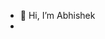 - 👋 Hi, I’m Abhishek
- 

<!---
baburamShapure/baburamShapure is a ✨ special ✨ repository because its `README.md` (this file) appears on your GitHub profile.
You can click the Preview link to take a look at your changes.
--->
